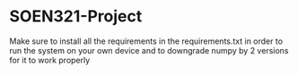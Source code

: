 # SOEN321-Project


Make sure to install all the requirements in the requirements.txt in order to run the system on your own device and to downgrade numpy by 2 versions for it to work properly 
